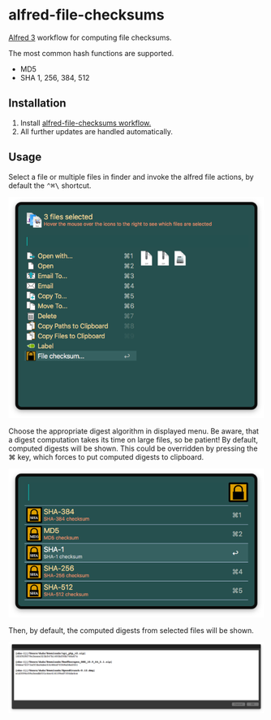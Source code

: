 # alfred-file-checksums
[Alfred 3][1] workflow for computing file checksums.

The most common hash functions are supported.
- MD5
- SHA 1, 256, 384, 512

## Installation

1) Install [alfred-file-checksums workflow.][2]
2) All further updates are handled automatically.

## Usage

Select a file or multiple files in finder and invoke the alfred file actions, by default the <kbd>⌃﻿⌘\\</kbd> shortcut.

![Alfred actions screenshot](doc/images/alfred-actions.png?raw=true "")

Choose the appropriate digest algorithm in displayed menu. Be aware, that a digest computation takes its time on large files, so be patient!
By default, computed digests will be shown. This could be overridden by pressing the ⌘ key, which forces to put computed digests to clipboard.

![Alfred actions submenu screenshot](doc/images/alfred-actions-submenu.png?raw=true "")

Then, by default, the computed digests from selected files will be shown.

![alfred-ffprobe results screenshot](doc/images/alfred-file-checksums-results.png?raw=true "")

[1]: https://www.alfredapp.com/
[2]: https://github.com/vookimedlo/alfred-file-checksums/releases/latest

